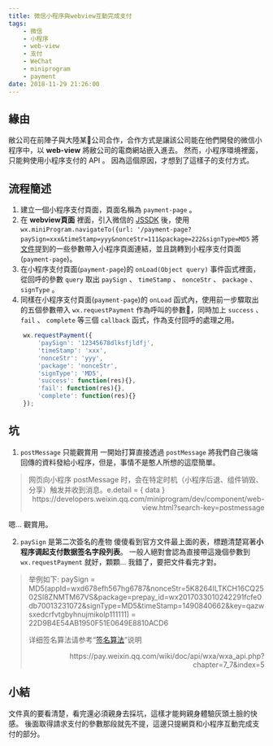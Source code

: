 ```yaml
---
title: 微信小程序與webview互動完成支付
tags: 
    - 微信
    - 小程序
    - web-view
    - 支付
    - WeChat
    - miniprogram
    - payment
date: 2018-11-29 21:26:00
---
```


## 緣由
敝公司在前陣子與大陸某公司合作，合作方式是讓該公司能在他們開發的微信小程序中，以 **web-view** 將敝公司的電商網站嵌入進去。 然而，小程序環境裡面，只能夠使用小程序支付的 API 。 因為這個原因，才想到了這樣子的支付方式。

## 流程簡述
1. 建立一個小程序支付頁面，頁面名稱為 `payment-page` 。
2. 在 **webview頁面** 裡面，引入微信的 [JSSDK](https://res.wx.qq.com/open/js/jweixin-1.3.2.js) 後，使用 `wx.miniProgram.navigateTo({url: '/payment-page?paySign=xxx&timeStamp=yyy&nonceStr=111&package=222&signType=MD5` 將[文件](https://pay.weixin.qq.com/wiki/doc/api/wxa/wxa_api.php?chapter=7_7&index=5)提到的一些參數帶入小程序頁面連結，並且跳轉到小程序支付頁面(`payment-page`)。
3. 在小程序支付頁面(`payment-page`)的 `onLoad(Object query)` 事件函式裡面，從回呼的參數 `query` 取出 `paySign` 、 `timeStamp` 、 `nonceStr` 、 `package` 、 `signType` 。
4. 同樣在小程序支付頁面(`payment-page`)的 `onLoad` 函式內，使用前一步驟取出的五個參數帶入 `wx.requestPayment` 作為呼叫的參數，同時加上 `success` 、 `fail` 、 `complete` 等三個 `callback` 函式，作為支付回呼的處理之用。

``` javascript
    wx.requestPayment({
        'paySign': '12345678dlksfjldfj',
        'timeStamp': 'xxx',
        'nonceStr': 'yyy',
        'package': 'nonceStr',
        'signType': 'MD5',
        'success': function(res){},
        'fail': function(res){},
        'complete': function(res){}
    });
```
## 坑
1. `postMessage` 只能觀賞用
一開始打算直接透過 `postMessage` 將我們自己後端回傳的資料發給小程序，但是，事情不是憨人所想的這麼簡單。

<blockquote>
  网页向小程序 postMessage 时，会在特定时机（小程序后退、组件销毁、分享）触发并收到消息。e.detail = { data }
  <footer style="text-align: right;">https://developers.weixin.qq.com/miniprogram/dev/component/web-view.html?search-key=postmessage</footer>
</blockquote>

嗯... 觀賞用。

2. `paySign` 是第二次簽名的產物
傻傻看到官方文件最上面的表，標題清楚寫著**小程序调起支付数据签名字段列表**。 一般人絕對會認為直接帶這幾個參數到 `wx.requestPayment` 就好，顆顆... 我錯了，要把文件看完才對。

<blockquote>
  举例如下: paySign = MD5(appId=wxd678efh567hg6787&nonceStr=5K8264ILTKCH16CQ2502SI8ZNMTM67VS&package=prepay_id=wx2017033010242291fcfe0db70013231072&signType=MD5&timeStamp=1490840662&key=qazwsxedcrfvtgbyhnujmikolp111111) = 22D9B4E54AB1950F51E0649E8810ACD6

  详细签名算法请参考“[签名算法](https://pay.weixin.qq.com/wiki/doc/api/wxa/wxa_api.php?chapter=4_3)”说明
  <footer style="text-align: right;">https://pay.weixin.qq.com/wiki/doc/api/wxa/wxa_api.php?chapter=7_7&index=5</footer>
</blockquote>

## 小結
文件真的要看清楚，看完還必須親身去採坑，這樣才能夠親身體驗灰頭土臉的快感。 後面取得請求支付的參數那段就先不提，這邊只提網頁和小程序互動完成支付的部分。